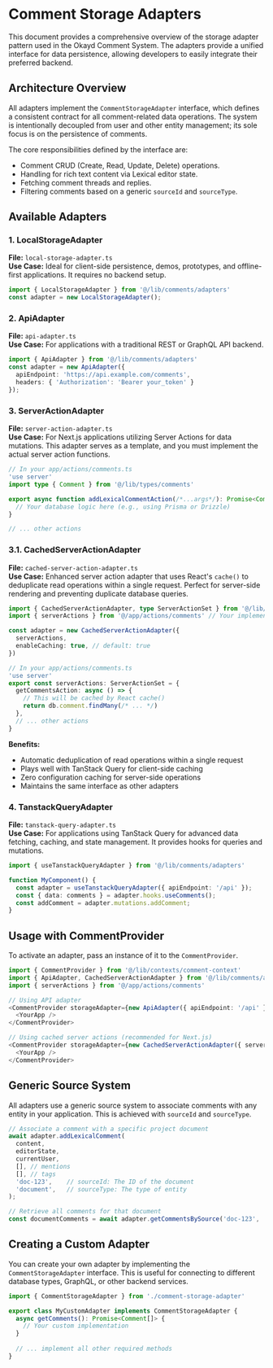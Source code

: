 # Comment Storage Adapters

This document provides a comprehensive overview of the storage adapter pattern used in the Okayd Comment System. The adapters provide a unified interface for data persistence, allowing developers to easily integrate their preferred backend.

## Architecture Overview

All adapters implement the `CommentStorageAdapter` interface, which defines a consistent contract for all comment-related data operations. The system is intentionally decoupled from user and other entity management; its sole focus is on the persistence of comments.

The core responsibilities defined by the interface are:
- Comment CRUD (Create, Read, Update, Delete) operations.
- Handling for rich text content via Lexical editor state.
- Fetching comment threads and replies.
- Filtering comments based on a generic `sourceId` and `sourceType`.

## Available Adapters

### 1. LocalStorageAdapter
**File:** `local-storage-adapter.ts`  
**Use Case:** Ideal for client-side persistence, demos, prototypes, and offline-first applications. It requires no backend setup.

```typescript
import { LocalStorageAdapter } from '@/lib/comments/adapters'
const adapter = new LocalStorageAdapter();
```

### 2. ApiAdapter
**File:** `api-adapter.ts`  
**Use Case:** For applications with a traditional REST or GraphQL API backend.

```typescript
import { ApiAdapter } from '@/lib/comments/adapters'
const adapter = new ApiAdapter({
  apiEndpoint: 'https://api.example.com/comments',
  headers: { 'Authorization': 'Bearer your_token' }
});
```

### 3. ServerActionAdapter
**File:** `server-action-adapter.ts`  
**Use Case:** For Next.js applications utilizing Server Actions for data mutations. This adapter serves as a template, and you must implement the actual server action functions.

```typescript
// In your app/actions/comments.ts
'use server'
import type { Comment } from '@/lib/types/comments'

export async function addLexicalCommentAction(/*...args*/): Promise<Comment> {
  // Your database logic here (e.g., using Prisma or Drizzle)
}

// ... other actions
```

### 3.1. CachedServerActionAdapter
**File:** `cached-server-action-adapter.ts`  
**Use Case:** Enhanced server action adapter that uses React's `cache()` to deduplicate read operations within a single request. Perfect for server-side rendering and preventing duplicate database queries.

```typescript
import { CachedServerActionAdapter, type ServerActionSet } from '@/lib/comments/adapters'
import { serverActions } from '@/app/actions/comments' // Your implementations

const adapter = new CachedServerActionAdapter({
  serverActions,
  enableCaching: true, // default: true
})

// In your app/actions/comments.ts
'use server'
export const serverActions: ServerActionSet = {
  getCommentsAction: async () => {
    // This will be cached by React cache()
    return db.comment.findMany(/* ... */)
  },
  // ... other actions
}
```

**Benefits:**
- Automatic deduplication of read operations within a single request
- Plays well with TanStack Query for client-side caching
- Zero configuration caching for server-side operations
- Maintains the same interface as other adapters

### 4. TanstackQueryAdapter
**File:** `tanstack-query-adapter.ts`  
**Use Case:** For applications using TanStack Query for advanced data fetching, caching, and state management. It provides hooks for queries and mutations.

```typescript
import { useTanstackQueryAdapter } from '@/lib/comments/adapters'

function MyComponent() {
  const adapter = useTanstackQueryAdapter({ apiEndpoint: '/api' });
  const { data: comments } = adapter.hooks.useComments();
  const addComment = adapter.mutations.addComment;
}
```

## Usage with CommentProvider

To activate an adapter, pass an instance of it to the `CommentProvider`.

```typescript
import { CommentProvider } from '@/lib/contexts/comment-context'
import { ApiAdapter, CachedServerActionAdapter } from '@/lib/comments/adapters'
import { serverActions } from '@/app/actions/comments'

// Using API adapter
<CommentProvider storageAdapter={new ApiAdapter({ apiEndpoint: '/api' })}>
  <YourApp />
</CommentProvider>

// Using cached server actions (recommended for Next.js)
<CommentProvider storageAdapter={new CachedServerActionAdapter({ serverActions })}>
  <YourApp />
</CommentProvider>
```

## Generic Source System

All adapters use a generic source system to associate comments with any entity in your application. This is achieved with `sourceId` and `sourceType`.

```typescript
// Associate a comment with a specific project document
await adapter.addLexicalComment(
  content,
  editorState,
  currentUser,
  [], // mentions
  [], // tags
  'doc-123',    // sourceId: The ID of the document
  'document',   // sourceType: The type of entity
);

// Retrieve all comments for that document
const documentComments = await adapter.getCommentsBySource('doc-123', 'document');
```

## Creating a Custom Adapter

You can create your own adapter by implementing the `CommentStorageAdapter` interface. This is useful for connecting to different database types, GraphQL, or other backend services.

```typescript
import { CommentStorageAdapter } from './comment-storage-adapter'

export class MyCustomAdapter implements CommentStorageAdapter {
  async getComments(): Promise<Comment[]> {
    // Your custom implementation
  }
  
  // ... implement all other required methods
}
```
